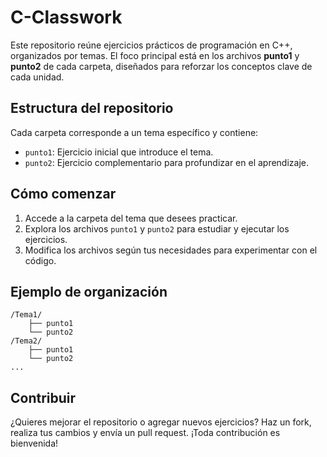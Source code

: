 # C-Classwork

Este repositorio reúne ejercicios prácticos de programación en C++, organizados por temas. El foco principal está en los archivos **punto1** y **punto2** de cada carpeta, diseñados para reforzar los conceptos clave de cada unidad.

## Estructura del repositorio

Cada carpeta corresponde a un tema específico y contiene:

- `punto1`: Ejercicio inicial que introduce el tema.
- `punto2`: Ejercicio complementario para profundizar en el aprendizaje.

## Cómo comenzar

1. Accede a la carpeta del tema que desees practicar.
2. Explora los archivos `punto1` y `punto2` para estudiar y ejecutar los ejercicios.
3. Modifica los archivos según tus necesidades para experimentar con el código.

## Ejemplo de organización

```
/Tema1/
    ├── punto1
    └── punto2
/Tema2/
    ├── punto1
    └── punto2
...
```

## Contribuir

¿Quieres mejorar el repositorio o agregar nuevos ejercicios? Haz un fork, realiza tus cambios y envía un pull request. ¡Toda contribución es bienvenida!

